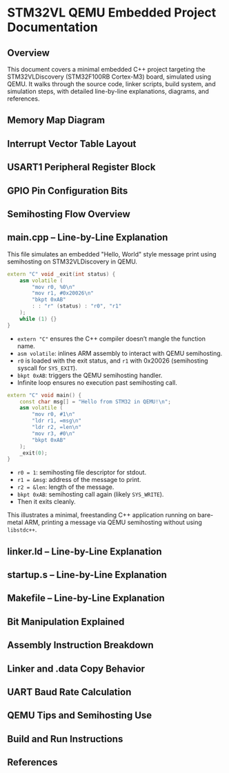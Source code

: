 # STM32VL QEMU Embedded Project Documentation

## Overview

This document covers a minimal embedded C++ project targeting the STM32VLDiscovery (STM32F100RB Cortex-M3) board, simulated using QEMU. It walks through the source code, linker scripts, build system, and simulation steps, with detailed line-by-line explanations, diagrams, and references.

## Memory Map Diagram

## Interrupt Vector Table Layout

## USART1 Peripheral Register Block

## GPIO Pin Configuration Bits

## Semihosting Flow Overview


## main.cpp – Line-by-Line Explanation

This file simulates an embedded "Hello, World" style message print using semihosting on STM32VLDiscovery in QEMU.

```cpp
extern "C" void _exit(int status) {
    asm volatile (
        "mov r0, %0\n"
        "mov r1, #0x20026\n"
        "bkpt 0xAB"
        : : "r" (status) : "r0", "r1"
    );
    while (1) {}
}
```
- `extern "C"` ensures the C++ compiler doesn’t mangle the function name.
- `asm volatile`: inlines ARM assembly to interact with QEMU semihosting.
- `r0` is loaded with the exit status, and `r1` with 0x20026 (semihosting syscall for `SYS_EXIT`).
- `bkpt 0xAB`: triggers the QEMU semihosting handler.
- Infinite loop ensures no execution past semihosting call.

```cpp
extern "C" void main() {
    const char msg[] = "Hello from STM32 in QEMU!\n";
    asm volatile (
        "mov r0, #1\n"
        "ldr r1, =msg\n"
        "ldr r2, =len\n"
        "mov r3, #0\n"
        "bkpt 0xAB"
    );
    _exit(0);
}
```
- `r0 = 1`: semihosting file descriptor for stdout.
- `r1 = &msg`: address of the message to print.
- `r2 = &len`: length of the message.
- `bkpt 0xAB`: semihosting call again (likely `SYS_WRITE`).
- Then it exits cleanly.

This illustrates a minimal, freestanding C++ application running on bare-metal ARM, printing a message via QEMU semihosting without using `libstdc++`.



## linker.ld – Line-by-Line Explanation

## startup.s – Line-by-Line Explanation

## Makefile – Line-by-Line Explanation

## Bit Manipulation Explained

## Assembly Instruction Breakdown

## Linker and .data Copy Behavior

## UART Baud Rate Calculation

## QEMU Tips and Semihosting Use

## Build and Run Instructions

## References